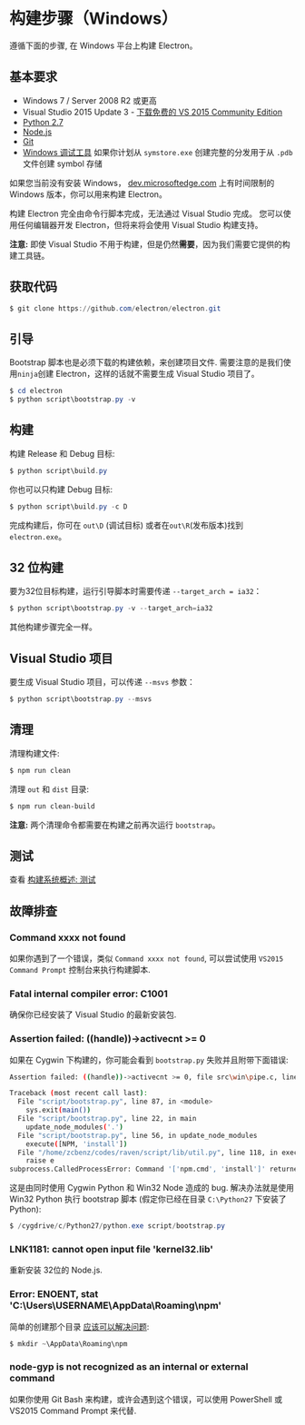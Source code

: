 # 构建步骤（Windows）

遵循下面的步骤, 在 Windows 平台上构建 Electron。

## 基本要求

* Windows 7 / Server 2008 R2 或更高
* Visual Studio 2015 Update 3 - [下载免费的 VS 2015 Community Edition ](https://www.visualstudio.com/vs/older-downloads/)
* [Python 2.7](http://www.python.org/download/releases/2.7/)
* [Node.js](https://nodejs.org/download/)
* [Git](http://git-scm.com)
* [Windows 调试工具](https://msdn.microsoft.com/en-us/library/windows/hardware/ff551063.aspx) 如果你计划从 `symstore.exe` 创建完整的分发用于从 `.pdb` 文件创建 symbol 存储

如果您当前没有安装 Windows， [dev.microsoftedge.com](https://developer.microsoft.com/en-us/microsoft-edge/tools/vms/) 上有时间限制的 Windows 版本，你可以用来构建 Electron。

构建 Electron 完全由命令行脚本完成，无法通过 Visual Studio 完成。 您可以使用任何编辑器开发 Electron，但将来将会使用 Visual Studio 构建支持。

**注意:** 即使 Visual Studio 不用于构建，但是仍然**需要**，因为我们需要它提供的构建工具链。

## 获取代码

```powershell
$ git clone https://github.com/electron/electron.git
```

## 引导

Bootstrap 脚本也是必须下载的构建依赖，来创建项目文件. 需要注意的是我们使用`ninja`创建 Electron，这样的话就不需要生成 Visual Studio 项目了。

```powershell
$ cd electron
$ python script\bootstrap.py -v
```

## 构建

构建 Release 和 Debug 目标:

```powershell
$ python script\build.py
```

你也可以只构建 Debug 目标:

```powershell
$ python script\build.py -c D
```

完成构建后，你可在 `out\D` (调试目标) 或者在`out\R`(发布版本)找到`electron.exe`。

## 32 位构建

要为32位目标构建，运行引导脚本时需要传递 `--target_arch = ia32`：

```powershell
$ python script\bootstrap.py -v --target_arch=ia32
```

其他构建步骤完全一样。

## Visual Studio 项目

要生成 Visual Studio 项目，可以传递 `--msvs` 参数：

```powershell
$ python script\bootstrap.py --msvs
```

## 清理

清理构建文件:

```powershell
$ npm run clean
```

清理 `out` 和 `dist` 目录:

```sh
$ npm run clean-build
```

**注意:** 两个清理命令都需要在构建之前再次运行 `bootstrap`。

## 测试

查看 [构建系统概述: 测试](build-system-overview.md#tests)

## 故障排查

### Command xxxx not found

如果你遇到了一个错误，类似 `Command xxxx not found`, 可以尝试使用 `VS2015 Command Prompt` 控制台来执行构建脚本.

### Fatal internal compiler error: C1001

确保你已经安装了 Visual Studio 的最新安装包.

### Assertion failed: ((handle))->activecnt >= 0

如果在 Cygwin 下构建的，你可能会看到 `bootstrap.py` 失败并且附带下面错误:

```sh
Assertion failed: ((handle))->activecnt >= 0, file src\win\pipe.c, line 1430

Traceback (most recent call last):
  File "script/bootstrap.py", line 87, in <module>
    sys.exit(main())
  File "script/bootstrap.py", line 22, in main
    update_node_modules('.')
  File "script/bootstrap.py", line 56, in update_node_modules
    execute([NPM, 'install'])
  File "/home/zcbenz/codes/raven/script/lib/util.py", line 118, in execute
    raise e
subprocess.CalledProcessError: Command '['npm.cmd', 'install']' returned non-zero exit status 3
```

这是由同时使用 Cygwin Python 和 Win32 Node 造成的 bug. 解决办法就是使用 Win32 Python 执行 bootstrap 脚本 (假定你已经在目录 `C:\Python27` 下安装了 Python):

```powershell
$ /cygdrive/c/Python27/python.exe script/bootstrap.py
```

### LNK1181: cannot open input file 'kernel32.lib'

重新安装 32位的 Node.js.

### Error: ENOENT, stat 'C:\Users\USERNAME\AppData\Roaming\npm'

简单的创建那个目录 [应该可以解决问题](https://stackoverflow.com/a/25095327/102704):

```powershell
$ mkdir ~\AppData\Roaming\npm
```

### node-gyp is not recognized as an internal or external command

如果你使用 Git Bash 来构建，或许会遇到这个错误，可以使用 PowerShell 或 VS2015 Command Prompt 来代替.